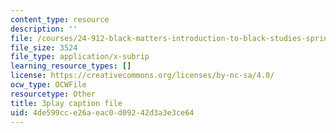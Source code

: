 ```yaml
---
content_type: resource
description: ''
file: /courses/24-912-black-matters-introduction-to-black-studies-spring-2017/4de599cce26aeac0d09242d3a3e3ce64_sY-Hxq1-_Xo.srt
file_size: 3524
file_type: application/x-subrip
learning_resource_types: []
license: https://creativecommons.org/licenses/by-nc-sa/4.0/
ocw_type: OCWFile
resourcetype: Other
title: 3play caption file
uid: 4de599cc-e26a-eac0-d092-42d3a3e3ce64
---
```

